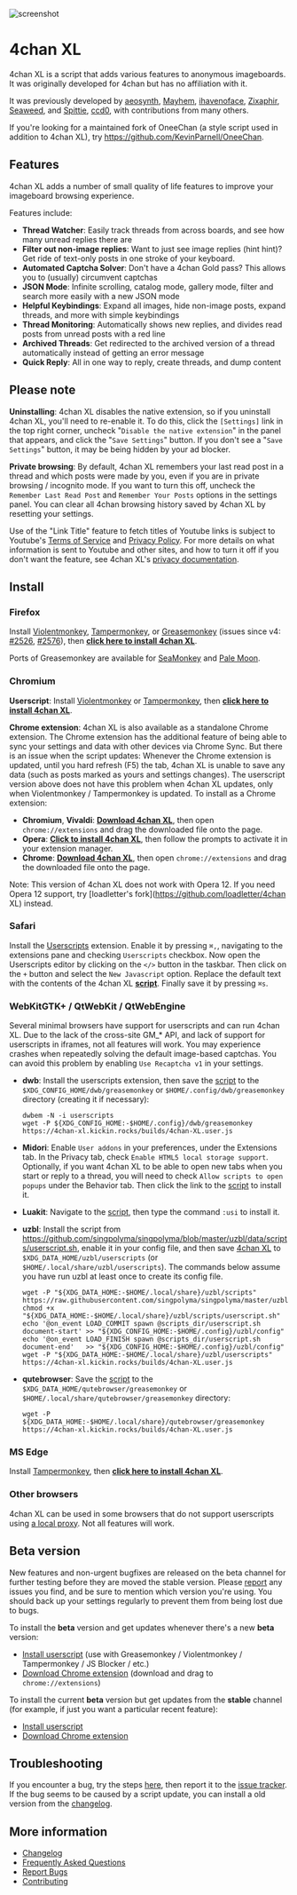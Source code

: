 ![screenshot](https://pentargency.github.io/4chan-xl/img/screenshot.png)
# 4chan XL
4chan XL is a script that adds various features to anonymous imageboards. It was originally developed for 4chan but has no affiliation with it.

It was previously developed by [aeosynth](https://github.com/aeosynth/4chan-x), [Mayhem](https://github.com/MayhemYDG/4chan-x), [ihavenoface](https://github.com/ihavenoface/4chan-x), [Zixaphir](https://github.com/zixaphir/appchan-x), [Seaweed](https://github.com/seaweedchan/4chan-x), and [Spittie](https://github.com/Spittie/4chan-x), [ccd0](https://github.com/ccd0/4chan-x), with contributions from many others.

If you're looking for a maintained fork of OneeChan (a style script used in addition to 4chan XL), try
https://github.com/KevinParnell/OneeChan.

## Features
4chan XL adds a number of small quality of life features to improve your imageboard browsing experience.

Features include:

- **Thread Watcher**: Easily track threads from across boards, and see how many unread replies there are 
- **Filter out non-image replies**: Want to just see image replies (hint hint)? Get ride of text-only posts in one stroke of your keyboard.
- **Automated Captcha Solver**: Don't have a 4chan Gold pass? This allows you to (usually) circumvent captchas
- **JSON Mode**: Infinite scrolling, catalog mode, gallery mode, filter and search more easily with a new JSON mode
- **Helpful Keybindings**: Expand all images, hide non-image posts, expand threads, and more with simple keybindings
- **Thread Monitoring**: Automatically shows new replies, and divides read posts from unread posts with a red line
- **Archived Threads**: Get redirected to the archived version of a thread automatically instead of getting an error message
- **Quick Reply**: All in one way to reply, create threads, and dump content

## Please note
**Uninstalling**: 4chan XL disables the native extension, so if you uninstall 4chan XL, you'll need to re-enable it. To do this, click the `[Settings]` link in the top right corner, uncheck "`Disable the native extension`" in the panel that appears, and click the "`Save Settings`" button. If you don't see a "`Save Settings`" button, it may be being hidden by your ad blocker.

**Private browsing**: By default, 4chan XL remembers your last read post in a thread and which posts were made by you, even if you are in private browsing / incognito mode. If you want to turn this off, uncheck the `Remember Last Read Post` and `Remember Your Posts` options in the settings panel. You can clear all 4chan browsing history saved by 4chan XL by resetting your settings.

Use of the "Link Title" feature to fetch titles of Youtube links is subject to Youtube's [Terms of Service](https://www.youtube.com/t/terms) and [Privacy Policy](http://www.google.com/policies/privacy). For more details on what information is sent to Youtube and other sites, and how to turn it off if you don't want the feature, see 4chan XL's [privacy documentation](https://github.com/pentargency/4chan-xl/wiki/Privacy).

## Install

### Firefox
Install [Violentmonkey](https://addons.mozilla.org/en-US/firefox/addon/violentmonkey/), [Tampermonkey](https://addons.mozilla.org/en-US/firefox/addon/tampermonkey/), or [Greasemonkey](https://addons.mozilla.org/en-US/firefox/addon/greasemonkey/) (issues since v4: [#2526](https://github.com/greasemonkey/greasemonkey/issues/2526), [#2576](https://github.com/greasemonkey/greasemonkey/issues/2574)), then **[click here to install 4chan XL](https://4chan-xl.kickin.rocks/builds/4chan-XL.user.js)**.

Ports of Greasemonkey are available for [SeaMonkey](https://sourceforge.net/projects/gmport/) and [Pale Moon](https://github.com/janekptacijarabaci/greasemonkey/releases/latest).

### Chromium
**Userscript**: Install [Violentmonkey](https://chrome.google.com/webstore/detail/violent-monkey/jinjaccalgkegednnccohejagnlnfdag) or [Tampermonkey](https://tampermonkey.net/), then **[click here to install 4chan XL](https://4chan-xl.kickin.rocks/builds/4chan-XL.user.js)**.

**Chrome extension**: 4chan XL is also available as a standalone Chrome extension. The Chrome extension has the additional feature of being able to sync your settings and data with other devices via Chrome Sync. But there is an issue when the script updates: Whenever the Chrome extension is updated, until you hard refresh (F5) the tab, 4chan XL is unable to save any data (such as posts marked as yours and settings changes). The userscript version above does not have this problem when 4chan XL updates, only when Violentmonkey / Tampermonkey is updated. To install as a Chrome extension:

- **Chromium**, **Vivaldi**: **[Download 4chan XL](https://4chan-xl.kickin.rocks/builds/4chan-XL.crx)**, then open `chrome://extensions` and drag the downloaded file onto the page.
- **Opera**: **[Click to install 4chan XL](https://4chan-xl.kickin.rocks/builds/4chan-XL.crx)**, then follow the prompts to activate it in your extension manager.
- **Chrome**: **[Download 4chan XL](https://4chan-xl.kickin.rocks/builds/4chan-XL.crx)**, then open `chrome://extensions` and drag the downloaded file onto the page.

Note: This version of 4chan XL does not work with Opera 12. If you need Opera 12 support, try [loadletter's fork](https://github.com/loadletter/4chan XL) instead.

### Safari
Install the [Userscripts](https://itunes.apple.com/us/app/userscripts/id1463298887) extension. Enable it by pressing `⌘,`, navigating to the extensions pane and checking `Userscripts` checkbox. Now open the Userscripts editor by clicking on the `</>` button in the taskbar. Then click on the `+` button and select the `New Javascript` option. Replace the default text with the contents of the 4chan XL **[script](https://4chan-xl.kickin.rocks/builds/4chan-XL.user.js)**. Finally save it by pressing `⌘s`.

### WebKitGTK+ / QtWebKit / QtWebEngine
Several minimal browsers have support for userscripts and can run 4chan XL. Due to the lack of the cross-site GM_* API, and lack of support for userscripts in iframes, not all features will work. You may experience crashes when repeatedly solving the default image-based captchas. You can avoid this problem by enabling `Use Recaptcha v1` in your settings.

- **dwb**: Install the userscripts extension, then save the [script](https://4chan-xl.kickin.rocks/builds/4chan-XL.user.js) to the `$XDG_CONFIG_HOME/dwb/greasemonkey` or `$HOME/.config/dwb/greasemonkey` directory (creating it if necessary):

  ```
  dwbem -N -i userscripts
  wget -P ${XDG_CONFIG_HOME:-$HOME/.config}/dwb/greasemonkey https://4chan-xl.kickin.rocks/builds/4chan-XL.user.js
  ```

- **Midori**: Enable `User addons` in your preferences, under the Extensions tab. In the Privacy tab, check `Enable HTML5 local storage support`. Optionally, if you want 4chan XL to be able to open new tabs when you start or reply to a thread, you will need to check `Allow scripts to open popups` under the Behavior tab. Then click the link to the [script](https://4chan-xl.kickin.rocks/builds/4chan-XL.user.js) to install it.

- **Luakit**: Navigate to the [script](https://4chan-xl.kickin.rocks/builds/4chan-XL.user.js), then type the command `:usi` to install it.

- **uzbl**: Install the script from https://github.com/singpolyma/singpolyma/blob/master/uzbl/data/scripts/userscript.sh, enable it in your config file, and then save [4chan XL](https://4chan-xl.kickin.rocks/builds/4chan-XL.user.js) to `$XDG_DATA_HOME/uzbl/userscripts` (or `$HOME/.local/share/uzbl/userscripts`). The commands below assume you have run uzbl at least once to create its config file.

  ```
  wget -P "${XDG_DATA_HOME:-$HOME/.local/share}/uzbl/scripts" https://raw.githubusercontent.com/singpolyma/singpolyma/master/uzbl/data/scripts/userscript.sh
  chmod +x "${XDG_DATA_HOME:-$HOME/.local/share}/uzbl/scripts/userscript.sh"
  echo '@on_event LOAD_COMMIT spawn @scripts_dir/userscript.sh document-start' >> "${XDG_CONFIG_HOME:-$HOME/.config}/uzbl/config"
  echo '@on_event LOAD_FINISH spawn @scripts_dir/userscript.sh document-end'   >> "${XDG_CONFIG_HOME:-$HOME/.config}/uzbl/config"
  wget -P "${XDG_DATA_HOME:-$HOME/.local/share}/uzbl/userscripts" https://4chan-xl.kickin.rocks/builds/4chan-XL.user.js
  ```

- **qutebrowser**: Save the [script](https://4chan-xl.kickin.rocks/builds/4chan-XL.user.js) to the `$XDG_DATA_HOME/qutebrowser/greasemonkey` or `$HOME/.local/share/qutebrowser/greasemonkey` directory:

  ```
  wget -P ${XDG_DATA_HOME:-$HOME/.local/share}/qutebrowser/greasemonkey https://4chan-xl.kickin.rocks/builds/4chan-XL.user.js
  ```

### MS Edge
Install [Tampermonkey](https://www.microsoft.com/en-us/store/p/tampermonkey/9nblggh5162s), then **[click here to install 4chan XL](https://4chan-xl.kickin.rocks/builds/4chan-XL.user.js)**.

### Other browsers
4chan XL can be used in some browsers that do not support userscripts using [a local proxy](https://github.com/ccd0/4chan-x-proxy). Not all features will work.

## Beta version
New features and non-urgent bugfixes are released on the beta channel for further testing before they are moved the stable version. Please [report](https://github.com/ccd0/4chan-x/issues?q=is%3Aopen+sort%3Aupdated-desc) any issues you find, and be sure to mention which version you're using. You should back up your settings regularly to prevent them from being lost due to bugs.

To install the **beta** version and get updates whenever there's a new **beta** version:
- [Install userscript](https://4chan-xl.kickin.rocks/builds/4chan-XL-beta.user.js) (use with Greasemonkey / Violentmonkey / Tampermonkey / JS Blocker / etc.)
- [Download Chrome extension](https://4chan-xl.kickin.rocks/builds/4chan-XL-beta.crx) (download and drag to `chrome://extensions`)

To install the current **beta** version but get updates from the **stable** channel (for example, if just you want a particular recent feature):
- [Install userscript](https://github.com/pentargency/4chan-xl/raw/beta/builds/4chan-XL.user.js)
- [Download Chrome extension](https://github.com/pentargency/4chan-xl/raw/beta/builds/4chan-XL.crx)

## Troubleshooting
If you encounter a bug, try the steps [here](https://github.com/pentargency/4chan-xl/blob/master/CONTRIBUTING.md#reporting-bugs), then report it to the [issue tracker](https://github.com/ccd0/4chan-x/issues?q=is%3Aopen+sort%3Aupdated-desc). If the bug seems to be caused by a script update, you can install a old version from the [changelog](https://github.com/pentargency/4chan-xl/blob/master/CHANGELOG.md).

## More information
- [Changelog](https://github.com/pentargency/4chan-xl/blob/master/CHANGELOG.md)
- [Frequently Asked Questions](https://github.com/pentargency/4chan-xl/wiki/Frequently-Asked-Questions)
- [Report Bugs](https://github.com/ccd0/4chan-x/issues)
- [Contributing](https://github.com/pentargency/4chan-xl/blob/master/CONTRIBUTING.md)

